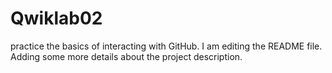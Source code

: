 # Qwiklab02
practice the basics of interacting with GitHub.
I am editing the README file. Adding some more details about the project description.

